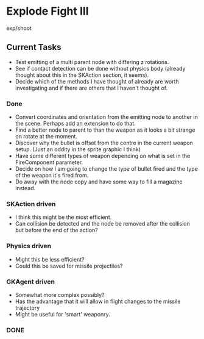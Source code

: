 # Explode Fight III
exp/shoot

## Current Tasks
- Test emitting of a multi parent node with differing z rotations.
- See if contact detection can be done without physics body (already thought about this in the SKAction section, it seems).
- Decide which of the methods I have thought of already are worth investigating and if there are others that I haven't thought of.

### Done
- Convert coordinates and orientation from the emitting node to another in the scene. Perhaps add an extension to do that.
- Find a better node to parent to than the weapon as it looks a bit strange on rotate at the moment.
- Discover why the bullet is offset from the centre in the current weapon setup. (Just an oddity in the sprite graphic I think)
- Have some different types of weapon depending on what is set in the FireComponent parameter.
- Decide on how I am going to change the type of bullet fired and the type of the weapon it's fired from.
- Do away with the node copy and have some way to fill a magazine instead.

### SKAction driven
- I think this might be the most efficient.
- Can collision be detected and the node be removed after the collision but before the end of the action?

### Physics driven
- Might this be less efficient?
- Could this be saved for missile projectiles?

### GKAgent driven
- Somewhat more complex possibly?
- Has the advantage that it will allow in flight changes to the missile trajectory
- Might be useful for 'smart' weaponry.

### DONE

